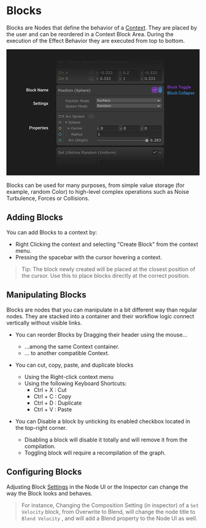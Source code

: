 # Blocks

Blocks are Nodes that define the behavior of a [Context](Contexts.md). They are placed by the user and can be reordered in a Context Block Area. During the execution of the Effect Behavior they are executed from top to bottom.

![](Images/BlockUI.png)

Blocks can be used for many purposes, from simple value storage (for example, random Color) to high-level complex operations such as Noise Turbulence, Forces or Collisions.

## Adding Blocks

You can add Blocks to a context by:

* Right Clicking the context and selecting "Create Block" from the context menu.
* Pressing the spacebar with the cursor hovering  a context.

> Tip: The block newly created will be placed at the closest position of the cursor. Use this to place blocks directly at the correct position.

## Manipulating Blocks

Blocks are nodes that you can manipulate in a bit different way than regular nodes. They are stacked into a container and their workflow logic connect vertically without visible links.

* You can reorder Blocks by Dragging their header using the mouse...
  * ...among the same Context container.
  * ... to another compatible Context.
* You can cut, copy, paste, and duplicate blocks
  * Using the Right-click context menu
  * Using the following Keyboard Shortcuts:
    * Ctrl + X : Cut
    * Ctrl + C : Copy
    * Ctrl + D : Duplicate
    * Ctrl + V : Paste

* You can Disable a block by unticking its enabled checkbox located in the top-right corner.
  * Disabling a block will disable it totally and will remove it from the compilation.
  * Toggling block will require a recompilation of the graph.

## Configuring Blocks

Adjusting Block [Settings](GraphLogicAndPhilosophy.md#settings) in the Node UI or the Inspector can change the way the Block looks and behaves. 

> For instance, Changing the Composition Setting (in inspector) of a `Set Velocity` block, from Overwrite to Blend, will change the node title to `Blend Velocity` , and will add a Blend property to the Node UI as well.

